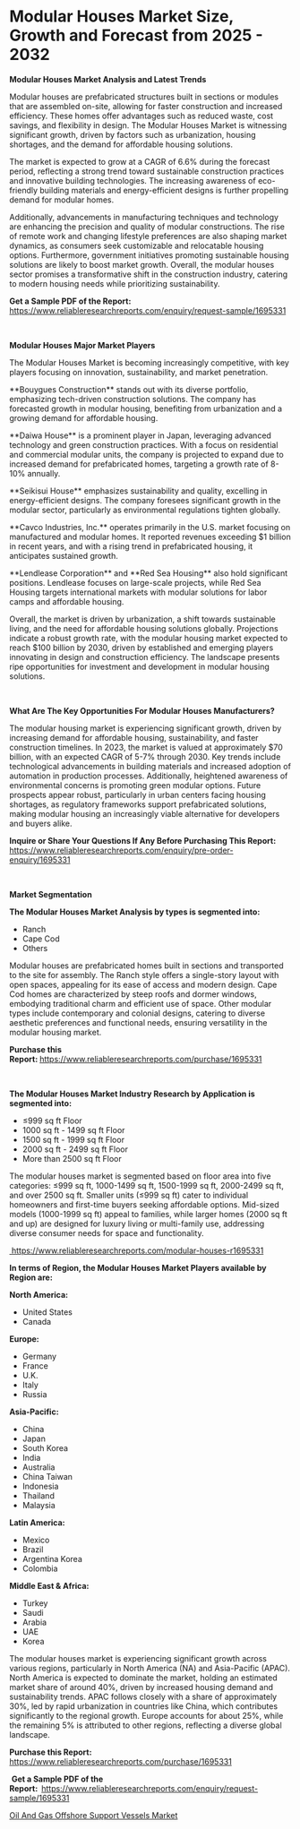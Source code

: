 <p><h1>Modular Houses Market Size, Growth and Forecast from 2025 - 2032</h1></p><p><strong>Modular Houses Market Analysis and Latest Trends</strong></p>
<p><p>Modular houses are prefabricated structures built in sections or modules that are assembled on-site, allowing for faster construction and increased efficiency. These homes offer advantages such as reduced waste, cost savings, and flexibility in design. The Modular Houses Market is witnessing significant growth, driven by factors such as urbanization, housing shortages, and the demand for affordable housing solutions.</p><p>The market is expected to grow at a CAGR of 6.6% during the forecast period, reflecting a strong trend toward sustainable construction practices and innovative building technologies. The increasing awareness of eco-friendly building materials and energy-efficient designs is further propelling demand for modular homes. </p><p>Additionally, advancements in manufacturing techniques and technology are enhancing the precision and quality of modular constructions. The rise of remote work and changing lifestyle preferences are also shaping market dynamics, as consumers seek customizable and relocatable housing options. Furthermore, government initiatives promoting sustainable housing solutions are likely to boost market growth. Overall, the modular houses sector promises a transformative shift in the construction industry, catering to modern housing needs while prioritizing sustainability.</p></p>
<p><strong>Get a Sample PDF of the Report:&nbsp;</strong> <a href="https://www.reliableresearchreports.com/enquiry/request-sample/1695331?utm_campaign=2253&utm_medium=2&utm_source=Github&utm_content=ia&utm_term=25032025&utm_id=modular-houses">https://www.reliableresearchreports.com/enquiry/request-sample/1695331</a></p>
<p>&nbsp;</p>
<p><strong>Modular Houses Major Market Players</strong></p>
<p><p>The Modular Houses Market is becoming increasingly competitive, with key players focusing on innovation, sustainability, and market penetration. </p><p>**Bouygues Construction** stands out with its diverse portfolio, emphasizing tech-driven construction solutions. The company has forecasted growth in modular housing, benefiting from urbanization and a growing demand for affordable housing.</p><p>**Daiwa House** is a prominent player in Japan, leveraging advanced technology and green construction practices. With a focus on residential and commercial modular units, the company is projected to expand due to increased demand for prefabricated homes, targeting a growth rate of 8-10% annually.</p><p>**Seikisui House** emphasizes sustainability and quality, excelling in energy-efficient designs. The company foresees significant growth in the modular sector, particularly as environmental regulations tighten globally. </p><p>**Cavco Industries, Inc.** operates primarily in the U.S. market focusing on manufactured and modular homes. It reported revenues exceeding $1 billion in recent years, and with a rising trend in prefabricated housing, it anticipates sustained growth. </p><p>**Lendlease Corporation** and **Red Sea Housing** also hold significant positions. Lendlease focuses on large-scale projects, while Red Sea Housing targets international markets with modular solutions for labor camps and affordable housing.</p><p>Overall, the market is driven by urbanization, a shift towards sustainable living, and the need for affordable housing solutions globally. Projections indicate a robust growth rate, with the modular housing market expected to reach $100 billion by 2030, driven by established and emerging players innovating in design and construction efficiency. The landscape presents ripe opportunities for investment and development in modular housing solutions.</p></p>
<p>&nbsp;</p>
<p><strong>What Are The Key Opportunities For Modular Houses Manufacturers?</strong></p>
<p><p>The modular housing market is experiencing significant growth, driven by increasing demand for affordable housing, sustainability, and faster construction timelines. In 2023, the market is valued at approximately $70 billion, with an expected CAGR of 5-7% through 2030. Key trends include technological advancements in building materials and increased adoption of automation in production processes. Additionally, heightened awareness of environmental concerns is promoting green modular options. Future prospects appear robust, particularly in urban centers facing housing shortages, as regulatory frameworks support prefabricated solutions, making modular housing an increasingly viable alternative for developers and buyers alike.</p></p>
<p><strong>Inquire or Share Your Questions If Any Before Purchasing This Report:</strong> <a href="https://www.reliableresearchreports.com/enquiry/pre-order-enquiry/1695331?utm_campaign=2253&utm_medium=2&utm_source=Github&utm_content=ia&utm_term=25032025&utm_id=modular-houses">https://www.reliableresearchreports.com/enquiry/pre-order-enquiry/1695331</a></p>
<p>&nbsp;</p>
<p><strong>Market Segmentation</strong></p>
<p><strong>The Modular Houses Market Analysis by types is segmented into:</strong></p>
<p><ul><li>Ranch</li><li>Cape Cod</li><li>Others</li></ul></p>
<p><p>Modular houses are prefabricated homes built in sections and transported to the site for assembly. The Ranch style offers a single-story layout with open spaces, appealing for its ease of access and modern design. Cape Cod homes are characterized by steep roofs and dormer windows, embodying traditional charm and efficient use of space. Other modular types include contemporary and colonial designs, catering to diverse aesthetic preferences and functional needs, ensuring versatility in the modular housing market.</p></p>
<p><strong>Purchase this Report:&nbsp;</strong><a href="https://www.reliableresearchreports.com/purchase/1695331?utm_campaign=2253&utm_medium=2&utm_source=Github&utm_content=ia&utm_term=25032025&utm_id=modular-houses">https://www.reliableresearchreports.com/purchase/1695331</a></p>
<p>&nbsp;</p>
<p><strong>The Modular Houses Market Industry Research by Application is segmented into:</strong></p>
<p><ul><li>≤999 sq ft Floor</li><li>1000 sq ft - 1499 sq ft Floor</li><li>1500 sq ft - 1999 sq ft Floor</li><li>2000 sq ft - 2499 sq ft Floor</li><li>More than 2500 sq ft Floor</li></ul></p>
<p><p>The modular houses market is segmented based on floor area into five categories: ≤999 sq ft, 1000-1499 sq ft, 1500-1999 sq ft, 2000-2499 sq ft, and over 2500 sq ft. Smaller units (≤999 sq ft) cater to individual homeowners and first-time buyers seeking affordable options. Mid-sized models (1000-1999 sq ft) appeal to families, while larger homes (2000 sq ft and up) are designed for luxury living or multi-family use, addressing diverse consumer needs for space and functionality.</p></p>
<p><a href="https://www.reliableresearchreports.com/modular-houses-r1695331?utm_campaign=2253&utm_medium=2&utm_source=Github&utm_content=ia&utm_term=25032025&utm_id=modular-houses">&nbsp;https://www.reliableresearchreports.com/modular-houses-r1695331</a></p>
<p><strong>In terms of Region, the Modular Houses Market Players available by Region are:</strong></p>
<p>
    <p> <strong> North America: </strong>
        <ul>
            <li>United States</li>
            <li>Canada</li>
        </ul>
        </p> 
    <p> <strong> Europe: </strong>
        <ul>
            <li>Germany</li>
            <li>France</li>
            <li>U.K.</li>
            <li>Italy</li>
            <li>Russia</li>
        </ul>
        </p> 
    <p> <strong> Asia-Pacific: </strong>
        <ul>
            <li>China</li>
            <li>Japan</li>
            <li>South Korea</li>
            <li>India</li>
            <li>Australia</li>
            <li>China Taiwan</li>
            <li>Indonesia</li>
            <li>Thailand</li>
            <li>Malaysia</li>
        </ul>
        </p> 
    <p> <strong> Latin America: </strong>
        <ul>
            <li>Mexico</li>
            <li>Brazil</li>
            <li>Argentina Korea</li>
            <li>Colombia</li>
        </ul>
        </p> 
    <p> <strong> Middle East & Africa: </strong>
        <ul>
            <li>Turkey</li>
            <li>Saudi</li>
            <li>Arabia</li>
            <li>UAE</li>
            <li>Korea</li>
        </ul>
    </p>
    </p>
<p><p>The modular houses market is experiencing significant growth across various regions, particularly in North America (NA) and Asia-Pacific (APAC). North America is expected to dominate the market, holding an estimated market share of around 40%, driven by increased housing demand and sustainability trends. APAC follows closely with a share of approximately 30%, led by rapid urbanization in countries like China, which contributes significantly to the regional growth. Europe accounts for about 25%, while the remaining 5% is attributed to other regions, reflecting a diverse global landscape.</p></p>
<p><strong>Purchase this Report: </strong><a href="https://www.reliableresearchreports.com/purchase/1695331?utm_campaign=2253&utm_medium=2&utm_source=Github&utm_content=ia&utm_term=25032025&utm_id=modular-houses">https://www.reliableresearchreports.com/purchase/1695331</a></p>
<p>&nbsp;<strong>Get a Sample PDF of the Report:&nbsp;&nbsp;</strong><a href="https://www.reliableresearchreports.com/enquiry/request-sample/1695331?utm_campaign=2253&utm_medium=2&utm_source=Github&utm_content=ia&utm_term=25032025&utm_id=modular-houses">https://www.reliableresearchreports.com/enquiry/request-sample/1695331</a></p>
<p><strong></strong></p>
<p><p><a href="https://github.com/petbigbeepjn/Market-Research-Report-List-2/blob/main/oil-and-gas-offshore-support-vessels-market.md?utm_campaign=2253&utm_medium=2&utm_source=Github&utm_content=ia&utm_term=25032025&utm_id=modular-houses">Oil And Gas Offshore Support Vessels Market</a></p></p>